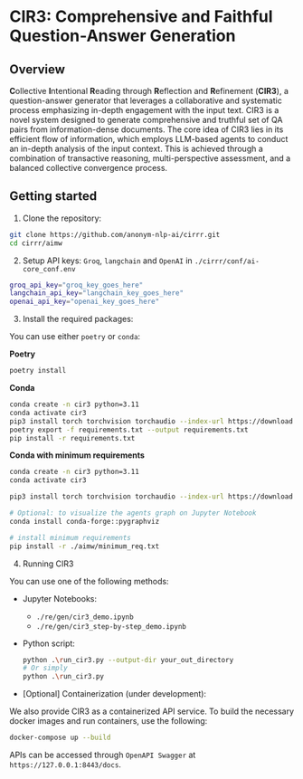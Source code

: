 # **CIR3**: Comprehensive and Faithful Question-Answer Generation

## Overview
**C**ollective **I**ntentional **R**eading through **R**eflection and **R**efinement (**CIR3**), a question-answer generator that leverages a collaborative and systematic process emphasizing in-depth engagement with the input text. CIR3 is a novel system designed to generate comprehensive and truthful set of QA pairs from information-dense documents. The core idea of CIR3 lies in its efficient flow of information, which employs LLM-based agents to conduct an in-depth analysis of the input context. This is achieved through a combination of transactive reasoning, multi-perspective assessment, and a balanced collective convergence process.

## Getting started

1. Clone the repository:

```sh
git clone https://github.com/anonym-nlp-ai/cirrr.git
cd cirrr/aimw
```

2. Setup API keys: `Groq`, `langchain` and `OpenAI` in `./cirrr/conf/ai-core_conf.env`
```sh
groq_api_key="groq_key_goes_here"
langchain_api_key="langchain_key_goes_here"
openai_api_key="openai_key_goes_here"
```

3. Install the required packages:

You can use either `poetry` or `conda`:

**Poetry**

```sh
poetry install
```

**Conda**
```sh
conda create -n cir3 python=3.11
conda activate cir3
pip3 install torch torchvision torchaudio --index-url https://download.pytorch.org/whl/cu121
poetry export -f requirements.txt --output requirements.txt
pip install -r requirements.txt
```

**Conda with minimum requirements**
```sh
conda create -n cir3 python=3.11
conda activate cir3

pip3 install torch torchvision torchaudio --index-url https://download.pytorch.org/whl/cu121

# Optional: to visualize the agents graph on Jupyter Notebook
conda install conda-forge::pygraphviz

# install minimum requirements
pip install -r ./aimw/minimum_req.txt
```

4. Running CIR3 

You can use one of the following methods:

* Jupyter Notebooks: 
    * `./re/gen/cir3_demo.ipynb`
    * `./re/gen/cir3_step-by-step_demo.ipynb`
* Python script:
    ```sh
    python .\run_cir3.py --output-dir your_out_directory
    # Or simply
    python .\run_cir3.py 
    ```

* [Optional] Containerization (under development):

We also provide CIR3 as a containerized API service.
To build the necessary docker images and run containers, use the following:

```sh
docker-compose up --build
```

APIs can be accessed through `OpenAPI Swagger` at `https://127.0.0.1:8443/docs`.




